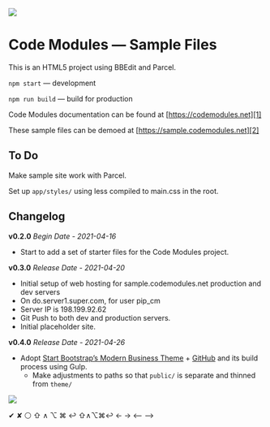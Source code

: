 [![][header]][siteurl]

# Code Modules — Sample Files

This is an HTML5 project using BBEdit and Parcel.

`npm start` — development

`npm run build` — build for production

Code Modules documentation can be found at [https://codemodules.net][1]

These sample files can be demoed at [https://sample.codemodules.net][2]


## To Do

Make sample site work with Parcel.

Set up `app/styles/` using less compiled to main.css in the root.



## Changelog

**v0.2.0** 
_Begin Date - 2021-04-16_

*	Start to add a set of starter files for the Code Modules project.



**v0.3.0** 
_Release Date - 2021-04-20_

*	Initial setup of web hosting for sample.codemodules.net production and dev servers
*	On do.server1.super.com, for user pip_cm
*	Server IP is 198.199.92.62
*	Git Push to both dev and production servers.
*	Initial placeholder site.



**v0.4.0** 
_Release Date - 2021-04-26_

*	Adopt [Start Bootstrap’s Modern Business Theme][3] + [GitHub][4] and its build process using Gulp.
	*	Make adjustments to paths so that `public/` is separate and thinned from `theme/`





[![][piplogo]][pipurl]


[header]: https://picsum.photos/id/1073/1200/400
[siteurl]: https://sample.codemodules.com
[piplogo]: https://pipsqueak.com/images/Logo-Pipsqueak_Bookplate-Red_Text-bgTrans-200x190.png
[pipurl]: https://pipsqueak.com/





✔	✘	⚪	⇧	∧	⌥	⌘	↩	⇧∧⌥⌘↩	← → ⟵ ⟶



[1]: https://codemodules.net
[2]: https://sample.codemodules.net
[3]: https://startbootstrap.com/template/modern-business
[4]: https://github.com/startbootstrap/startbootstrap-modern-business

